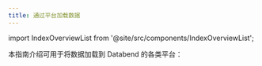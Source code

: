 ```yaml
---
title: 通过平台加载数据
---
```


import IndexOverviewList from '@site/src/components/IndexOverviewList';

本指南介绍可用于将数据加载到 Databend 的各类平台：

<IndexOverviewList />